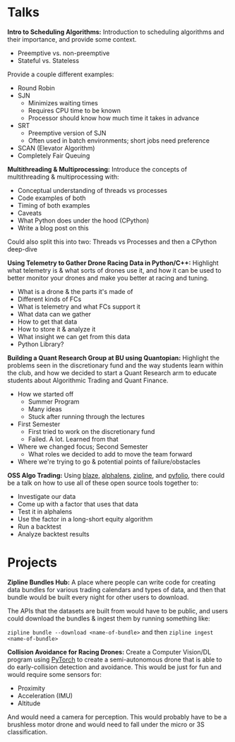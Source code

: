 # Talks

**Intro to Scheduling Algorithms:**
Introduction to scheduling algorithms and their importance, and provide some context.

- Preemptive vs. non-preemptive
- Stateful vs. Stateless

Provide a couple different examples:
- Round Robin
- SJN
  - Minimizes waiting times
  - Requires CPU time to be known
  - Processor should know how much time it takes in advance
- SRT
  - Preemptive version of SJN
  - Often used in batch environments; short jobs need preference
- SCAN (Elevator Algorithm)
- Completely Fair Queuing

**Multithreading & Multiprocessing:**
Introduce the concepts of multithreading & multiprocessing with:

- Conceptual understanding of threads vs processes
- Code examples of both
- Timing of both examples
- Caveats
- What Python does under the hood (CPython)
- Write a blog post on this

Could also split this into two: Threads vs Processes and then a CPython deep-dive

**Using Telemetry to Gather Drone Racing Data in Python/C++:**
Highlight what telemetry is & what sorts of drones use it, and how it can be used
to better monitor your drones and make you better at racing and tuning.

- What is a drone & the parts it's made of
- Different kinds of FCs
- What is telemetry and what FCs support it
- What data can we gather
- How to get that data
- How to store it & analyze it
- What insight we can get from this data
- Python Library?

**Building a Quant Research Group at BU using Quantopian:**
Highlight the problems seen in the discretionary fund and the way students learn within the club, and how
we decided to start a Quant Research arm to educate students about Algorithmic Trading and Quant Finance.

- How we started off
  - Summer Program
  - Many ideas
  - Stuck after running through the lectures
- First Semester
	- First tried to work on the discretionary fund
	- Failed. A lot. Learned from that
- Where we changed focus; Second Semester
  - What roles we decided to add to move the team forward
- Where we're trying to go & potential points of failure/obstacles


**OSS Algo Trading:**
Using [blaze](https://github.com/blaze/blaze), [alphalens](https://github.com/quantopian/alphalens), [zipline](https://github.com/quantopian/zipline), and [pyfolio](https://github.com/quantopian/pyfolio), there could be a talk on how to use all of these open source tools together to:

- Investigate our data
- Come up with a factor that uses that data
- Test it in alphalens
- Use the factor in a long-short equity algorithm
- Run a backtest
- Analyze backtest results


# Projects

**Zipline Bundles Hub:**
A place where people can write code for creating data bundles for various trading calendars and types of data, and then that bundle would be built every night for other users to download.

The APIs that the datasets are built from would have to be public, and users could download the bundles & ingest them by running something like:

`zipline bundle --download <name-of-bundle>` and then `zipline ingest <name-of-bundle>`

**Collision Avoidance for Racing Drones:**
Create a Computer Vision/DL program using [PyTorch](pytorch.org) to create a semi-autonomous drone that is able to do early-collision detection and avoidance. This would be just for fun and would require some sensors for:

- Proximity
- Acceleration (IMU)
- Altitude

And would need a camera for perception. This would probably have to be a brushless motor drone and would need to fall under the micro or 3S classification.
